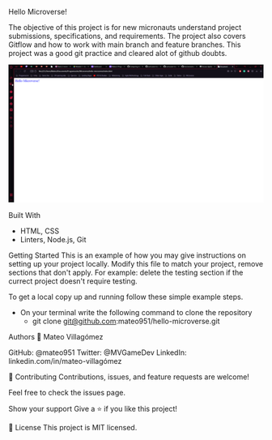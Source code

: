 Hello Microverse!

The objective of this project is for new micronauts understand project submissions, specifications, and requirements. The project also covers Gitflow and how to work with main branch and feature branches. This project was a good git practice and cleared alot of github doubts. 


![Alt text](/project-sh-1.png?raw=true)


Built With
- HTML, CSS
- Linters, Node.js, Git


Getting Started
This is an example of how you may give instructions on setting up your project locally. Modify this file to match your project, remove sections that don't apply. For example: delete the testing section if the currect project doesn't require testing.

To get a local copy up and running follow these simple example steps.
- On your terminal write the following command to clone the repository
    - git clone git@github.com:mateo951/hello-microverse.git

Authors
👤 Mateo Villagómez

GitHub: @mateo951
Twitter: @MVGameDev
LinkedIn: linkedin.com/in/mateo-villagómez

🤝 Contributing
Contributions, issues, and feature requests are welcome!

Feel free to check the issues page.

Show your support
Give a ⭐️ if you like this project!

📝 License
This project is MIT licensed.